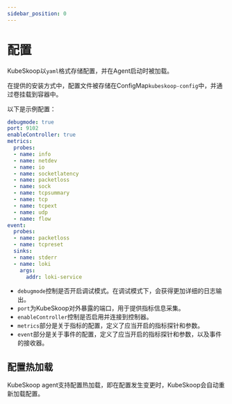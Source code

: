```yaml
---
sidebar_position: 0
---
```


# 配置

KubeSkoop以`yaml`格式存储配置，并在Agent启动时被加载。

在提供的安装方式中，配置文件被存储在ConfigMap`kubeskoop-config`中，并通过卷挂载到容器中。

以下是示例配置：

```yaml
debugmode: true
port: 9102
enableController: true
metrics:
  probes:
  - name: info
  - name: netdev
  - name: io
  - name: socketlatency
  - name: packetloss
  - name: sock
  - name: tcpsummary
  - name: tcp
  - name: tcpext
  - name: udp
  - name: flow
event:
  probes:
  - name: packetloss
  - name: tcpreset
  sinks:
  - name: stderr
  - name: loki
    args:
      addr: loki-service
```

- `debugmode`控制是否开启调试模式。在调试模式下，会获得更加详细的日志输出。
- `port`为KubeSkoop对外暴露的端口，用于提供指标信息采集。
- `enableController`控制是否启用并连接到控制器。
- `metrics`部分是关于指标的配置，定义了应当开启的指标探针和参数。
- `event`部分是关于事件的配置，定义了应当开启的指标探针和参数，以及事件的接收器。

## 配置热加载

KubeSkoop agent支持配置热加载，即在配置发生变更时，KubeSkoop会自动重新加载配置。
